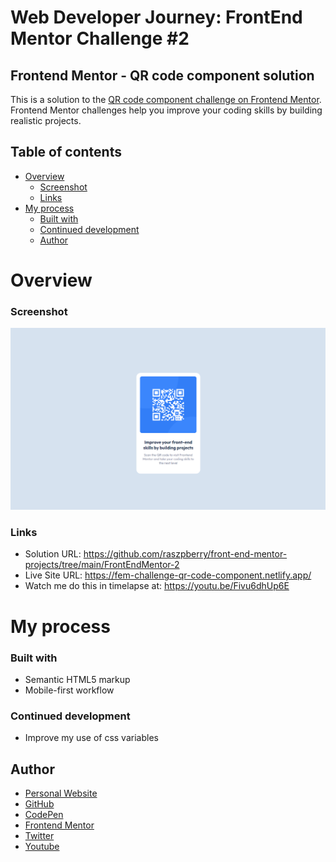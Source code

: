 # Web Developer Journey: FrontEnd Mentor Challenge #2

## Frontend Mentor - QR code component solution

This is a solution to the [QR code component challenge on Frontend Mentor](https://www.frontendmentor.io/challenges/qr-code-component-iux_sIO_H). Frontend Mentor challenges help you improve your coding skills by building realistic projects. 

## Table of contents

- [Overview](#overview)
    - [Screenshot](#screenshot)
    - [Links](#links)
- [My process](#my-process)
    - [Built with](#built-with)
    - [Continued development](#continued-development)
  - [Author](#author)

# Overview

### Screenshot
![](./screenshots/qr-code-screenshot.png)

### Links

- Solution URL: https://github.com/raszpberry/front-end-mentor-projects/tree/main/FrontEndMentor-2
- Live Site URL: https://fem-challenge-qr-code-component.netlify.app/
- Watch me do this in timelapse at: https://youtu.be/Fivu6dhUp6E

# My process

### Built with

- Semantic HTML5 markup
- Mobile-first workflow

### Continued development

- Improve my use of css variables

## Author

- [Personal Website](https://raszpberry.github.io/rasz-web/#home)
- [GitHub](https://github.com/raszpberry)
- [CodePen](https://codepen.io/raszpberry)
- [Frontend Mentor](https://www.frontendmentor.io/profile/raszpberry)
- [Twitter](https://www.twitter.com/traszty)
- [Youtube](https://www.youtube.com/channel/UCoPKWMX2adD4bNw2njUdhBQ)

